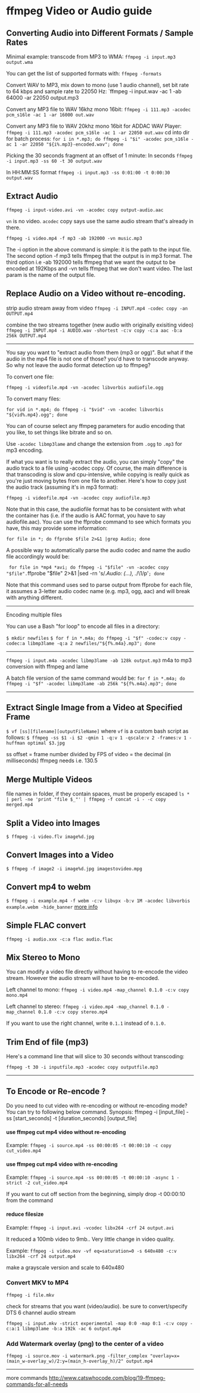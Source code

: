 # ffmpeg Video or Audio guide

## Converting Audio into Different Formats / Sample Rates

Minimal example: transcode from MP3 to WMA:
`ffmpeg -i input.mp3 output.wma`
 
You can get the list of supported formats with:
`ffmpeg -formats`
 
Convert WAV to MP3, mix down to mono (use 1 audio channel), set bit rate to 64 kbps and  sample rate to 22050 Hz:
`ffmpeg -i input.wav -ac 1 -ab 64000 -ar 22050 output.mp3

Convert any MP3 file to WAV 16khz mono 16bit:
`ffmpeg -i 111.mp3 -acodec pcm_s16le -ac 1 -ar 16000 out.wav`

Convert any MP3 file to WAV 20khz mono 16bit for ADDAC WAV Player:
`ffmpeg -i 111.mp3 -acodec pcm_s16le -ac 1 -ar 22050 out.wav`
cd into dir for batch process:
`for i in *.mp3; do ffmpeg -i "$i" -acodec pcm_s16le -ac 1 -ar 22050 "${i%.mp3}-encoded.wav"; done`

Picking the 30 seconds fragment at an offset of 1 minute:
In seconds
`ffmpeg -i input.mp3 -ss 60 -t 30 output.wav`

In HH:MM:SS format
`ffmpeg -i input.mp3 -ss 0:01:00 -t 0:00:30 output.wav`

## Extract Audio

`ffmpeg -i input-video.avi -vn -acodec copy output-audio.aac `

`vn` is no video.
`acodec` copy says use the same audio stream that's already in there.


`ffmpeg -i video.mp4 -f mp3 -ab 192000 -vn music.mp3`

The -i option in the above command is simple: it is the path to the input file. The second option -f mp3 tells ffmpeg that the output is in mp3 format. The third option i.e -ab 192000 tells ffmpeg that we want the output to be encoded at 192Kbps and -vn tells ffmpeg that we don't want video. The last param is the name of the output file.

## Replace Audio on a Video without re-encoding.

strip audio stream away from video
`ffmpeg -i INPUT.mp4 -codec copy -an OUTPUT.mp4`

combine the two streams together (new audio with originally exisiting video)
`ffmpeg -i INPUT.mp4 -i AUDIO.wav -shortest -c:v copy -c:a aac -b:a 256k OUTPUT.mp4`

- - - 

You say you want to "extract audio from them (mp3 or ogg)". But what if the audio in the mp4 file is not one of those? you'd have to transcode anyway. So why not leave the audio format detection up to ffmpeg?

To convert one file:

` ffmpeg -i videofile.mp4 -vn -acodec libvorbis audiofile.ogg `

To convert many files:

` for vid in *.mp4; do ffmpeg -i "$vid" -vn -acodec libvorbis "${vid%.mp4}.ogg"; done `

You can of course select any ffmpeg parameters for audio encoding that you like, to set things like bitrate and so on.

Use ` -acodec libmp3lame `  and change the extension from `.ogg` to `.mp3` for mp3 encoding.

If what you want is to really extract the audio, you can simply "copy" the audio track to a file using -acodec copy. Of course, the main difference is that transcoding is slow and cpu-intensive, while copying is really quick as you're just moving bytes from one file to another. Here's how to copy just the audio track (assuming it's in mp3 format):

` ffmpeg -i videofile.mp4 -vn -acodec copy audiofile.mp3 `

Note that in this case, the audiofile format has to be consistent with what the container has (i.e. if the audio is AAC format, you have to say audiofile.aac). You can use the ffprobe command to see which formats you have, this may provide some information:

` for file in *; do ffprobe $file 2>&1 |grep Audio; done `

A possible way to automatically parse the audio codec and name the audio file accordingly would be:

` for file in *mp4 *avi; do ffmpeg -i "$file" -vn -acodec copy "$file".`ffprobe "$file" 2>&1 |sed -rn 's/.*Audio: (...), .*/\1/p'`; done `

Note that this command uses sed to parse output from ffprobe for each file, it assumes a 3-letter audio codec name (e.g. mp3, ogg, aac) and will break with anything different.

- - - 

Encoding multiple files

You can use a Bash "for loop" to encode all files in a directory:

`$ mkdir newfiles` 
`$ for f in *.m4a; do ffmpeg -i "$f" -codec:v copy -codec:a libmp3lame -q:a 2 newfiles/"${f%.m4a}.mp3"; done`

- - - 

`ffmpeg -i input.m4a -acodec libmp3lame -ab 128k output.mp3` 
m4a to mp3 conversion with ffmpeg and lame

A batch file version of the same command would be:
`for f in *.m4a; do ffmpeg -i "$f" -acodec libmp3lame -ab 256k "${f%.m4a}.mp3"; done`

- - - 

## Extract Single Image from a Video at Specified Frame
`$ vf [ss][filename][outputFileName]`
where `vf` is a custom bash script as follows:
`$ ffmpeg -ss $1 -i $2 -qmin 1 -q:v 1 -qscale:v 2 -frames:v 1 -huffman optimal $3.jpg`

ss offset = frame number divided by FPS of video = the decimal (in milliseconds) ffmpeg needs i.e. 130.5

## Merge Multiple Videos

file names in folder, if they contain spaces, must be properly escaped 
`ls * | perl -ne 'print "file $_"' | ffmpeg -f concat -i - -c copy merged.mp4`

## Split a Video into Images
`$ ffmpeg -i video.flv image%d.jpg`

## Convert Images into a Video
`$ ffmpeg -f image2 -i image%d.jpg imagestovideo.mpg`

## Convert mp4 to webm
`$ ffmpeg -i example.mp4 -f webm -c:v libvpx -b:v 1M -acodec libvorbis example.webm -hide_banner`
[more info](http://www.bugcodemaster.com/article/convert-videos-webm-format-using-ffmpeg)

## Simple FLAC convert
`ffmpeg -i audio.xxx -c:a flac audio.flac`

## Mix Stereo to Mono
You can modify a video file directly without having to re-encode the video stream. However the audio stream will have to be re-encoded.

Left channel to mono:
`ffmpeg -i video.mp4 -map_channel 0.1.0 -c:v copy mono.mp4`

Left channel to stereo:
`ffmpeg -i video.mp4 -map_channel 0.1.0 -map_channel 0.1.0 -c:v copy stereo.mp4`

If you want to use the right channel, write `0.1.1` instead of `0.1.0.`

## Trim End of file (mp3)
Here's a command line that will slice to 30 seconds without transcoding:

`ffmpeg -t 30 -i inputfile.mp3 -acodec copy outputfile.mp3`


- - -

## To Encode or Re-encode ?

Do you need to cut video with re-encoding or without re-encoding mode? You can try to following below command.
Synopsis: ffmpeg -i [input_file] -ss [start_seconds] -t [duration_seconds] [output_file]

#### use ffmpeg cut mp4 video without re-encoding

Example:
`ffmpeg -i source.mp4 -ss 00:00:05 -t 00:00:10 -c copy cut_video.mp4`

#### use ffmpeg cut mp4 video with re-encoding

Example:
`ffmpeg -i source.mp4 -ss 00:00:05 -t 00:00:10 -async 1 -strict -2 cut_video.mp4`

If you want to cut off section from the beginning, simply drop -t 00:00:10 from the command

#### reduce filesize

Example:
`ffmpeg -i input.avi -vcodec libx264 -crf 24 output.avi`

It reduced a 100mb video to 9mb.. Very little change in video quality.

Example:
`ffmpeg -i video.mov -vf eq=saturation=0 -s 640x480 -c:v libx264 -crf 24 output.mp4`

make a grayscale version and scale to 640x480

### Convert MKV to MP4
`ffmpeg -i file.mkv`

check for streams that you want (video/audio). be sure to convert/specify DTS 6 channel audio stream

`ffmpeg -i input.mkv -strict experimental -map 0:0 -map 0:1 -c:v copy -c:a:1 libmp3lame -b:a 192k -ac 6 output.mp4`

### Add Watermark overlay (png) to the center of a video
`ffmpeg -i source.mov -i watermark.png -filter_complex "overlay=x=(main_w-overlay_w)/2:y=(main_h-overlay_h)/2" output.mp4`

- - -
more commands
http://www.catswhocode.com/blog/19-ffmpeg-commands-for-all-needs